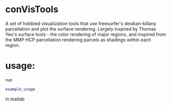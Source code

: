 # conVisTools
A set of hobbled visualization tools that use freesurfer's desikan-killany parcellation and plot the surface rendering. Largely inspired by Thomas Yeo's surface tools - the color rendering of major regions, and inspired from the MMP HCP parcellation rendering parcels as shadings within each region.

# usage:
run 
``` matlab
example_usage
```
in matlab


